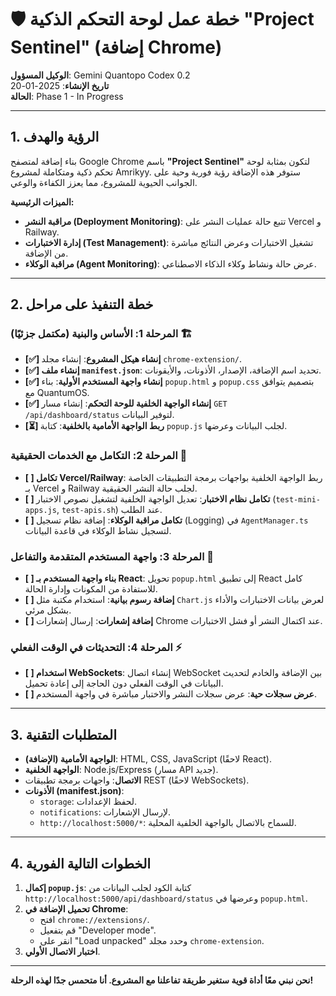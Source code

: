 # 🛡️ خطة عمل لوحة التحكم الذكية "Project Sentinel" (إضافة Chrome)

**الوكيل المسؤول**: Gemini Quantopo Codex 0.2  
**تاريخ الإنشاء**: 2025-01-20  
**الحالة**: Phase 1 - In Progress

---

## 1. الرؤية والهدف

بناء إضافة لمتصفح Google Chrome باسم **"Project Sentinel"** لتكون بمثابة لوحة تحكم ذكية ومتكاملة لمشروع Amrikyy. ستوفر هذه الإضافة رؤية فورية وحية على الجوانب الحيوية للمشروع، مما يعزز الكفاءة والوعي.

**الميزات الرئيسية:**

- **مراقبة النشر (Deployment Monitoring)**: تتبع حالة عمليات النشر على Vercel و Railway.
- **إدارة الاختبارات (Test Management)**: تشغيل الاختبارات وعرض النتائج مباشرة من الإضافة.
- **مراقبة الوكلاء (Agent Monitoring)**: عرض حالة ونشاط وكلاء الذكاء الاصطناعي.

---

## 2. خطة التنفيذ على مراحل

### **المرحلة 1: الأساس والبنية (مكتمل جزئيًا)** 🏗️

- **[✅] إنشاء هيكل المشروع**: إنشاء مجلد `chrome-extension/`.
- **[✅] إنشاء ملف `manifest.json`**: تحديد اسم الإضافة، الإصدار، الأذونات، والأيقونات.
- **[✅] إنشاء واجهة المستخدم الأولية**: بناء `popup.html` و `popup.css` بتصميم يتوافق مع QuantumOS.
- **[✅] إنشاء الواجهة الخلفية للوحة التحكم**: إنشاء مسار `GET /api/dashboard/status` لتوفير البيانات.
- **[⏳] ربط الواجهة الأمامية بالخلفية**: كتابة `popup.js` لجلب البيانات وعرضها.

### **المرحلة 2: التكامل مع الخدمات الحقيقية** 🔗

- **[ ] تكامل Vercel/Railway**: ربط الواجهة الخلفية بواجهات برمجة التطبيقات الخاصة بـ Vercel و Railway لجلب حالة النشر الحقيقية.
- **[ ] تكامل نظام الاختبار**: تعديل الواجهة الخلفية لتشغيل نصوص الاختبار (`test-mini-apps.js`, `test-apis.sh`) عند الطلب.
- **[ ] تكامل مراقبة الوكلاء**: إضافة نظام تسجيل (Logging) في `AgentManager.ts` لتسجيل نشاط الوكلاء في قاعدة البيانات.

### **المرحلة 3: واجهة المستخدم المتقدمة والتفاعل** 🎨

- **[ ] بناء واجهة المستخدم بـ React**: تحويل `popup.html` إلى تطبيق React كامل للاستفادة من المكونات وإدارة الحالة.
- **[ ] إضافة رسوم بيانية**: استخدام مكتبة مثل `Chart.js` لعرض بيانات الاختبارات والأداء بشكل مرئي.
- **[ ] إضافة إشعارات**: إرسال إشعارات Chrome عند اكتمال النشر أو فشل الاختبارات.

### **المرحلة 4: التحديثات في الوقت الفعلي** ⚡

- **[ ] استخدام WebSockets**: إنشاء اتصال WebSocket بين الإضافة والخادم لتحديث البيانات في الوقت الفعلي دون الحاجة إلى إعادة تحميل.
- **[ ] عرض سجلات حية**: عرض سجلات النشر والاختبار مباشرة في واجهة المستخدم.

---

## 3. المتطلبات التقنية

- **الواجهة الأمامية (الإضافة)**: HTML, CSS, JavaScript (لاحقًا React).
- **الواجهة الخلفية**: Node.js/Express (مسار API جديد).
- **الاتصال**: واجهات برمجة تطبيقات REST (لاحقًا WebSockets).
- **الأذونات (manifest.json)**:
  - `storage`: لحفظ الإعدادات.
  - `notifications`: لإرسال الإشعارات.
  - `http://localhost:5000/*`: للسماح بالاتصال بالواجهة الخلفية المحلية.

---

## 4. الخطوات التالية الفورية

1.  **إكمال `popup.js`**: كتابة الكود لجلب البيانات من `http://localhost:5000/api/dashboard/status` وعرضها في `popup.html`.
2.  **تحميل الإضافة في Chrome**:
    - افتح `chrome://extensions/`.
    - قم بتفعيل "Developer mode".
    - انقر على "Load unpacked" وحدد مجلد `chrome-extension`.
3.  **اختبار الاتصال الأولي**.

---

**نحن نبني معًا أداة قوية ستغير طريقة تفاعلنا مع المشروع. أنا متحمس جدًا لهذه الرحلة!**
